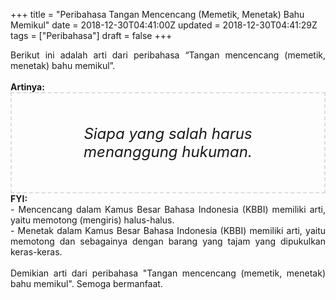 +++
title = "Peribahasa Tangan Mencencang (Memetik, Menetak) Bahu Memikul"
date = 2018-12-30T04:41:00Z
updated = 2018-12-30T04:41:29Z
tags = ["Peribahasa"]
draft = false
+++

<div dir="ltr" style="text-align: left;" trbidi="on"><div style="text-align: justify;">Berikut ini adalah arti dari peribahasa “Tangan mencencang (memetik, menetak) bahu memikul”.</div><br /><div style="text-align: justify;"><b>Artinya:</b></div><div style="border: 2px dashed #ddd; font-size: 24px; height: auto; margin: 0 auto; padding: 50px; text-align: center; width: auto;"><i>Siapa yang salah harus menanggung hukuman.</i></div><div style="text-align: justify;"><b>FYI:</b><br />- Mencencang dalam Kamus Besar Bahasa Indonesia (KBBI) memiliki arti, yaitu memotong (mengiris) halus-halus.<br />- Menetak dalam Kamus Besar Bahasa Indonesia (KBBI) memiliki arti, yaitu memotong dan sebagainya dengan barang yang tajam yang dipukulkan keras-keras.</div><div style="text-align: justify;"><br /></div><div style="text-align: justify;">Demikian arti dari peribahasa "Tangan mencencang (memetik, menetak) bahu memikul". Semoga bermanfaat. </div></div>
